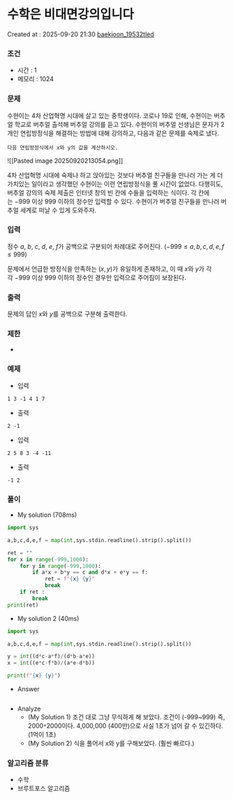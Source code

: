 # 수학은 비대면강의입니다
Created at : 2025-09-20 21:30
[baekjoon_19532tled](https://www.acmicpc.net/problem/19532tled)
### 조건
- 시간 : 1
- 메모리 : 1024
### 문제
수현이는 4차 산업혁명 시대에 살고 있는 중학생이다. 코로나 19로 인해, 수현이는 버추얼 학교로 버추얼 출석해 버추얼 강의를 듣고 있다. 수현이의 버추얼 선생님은 문자가 2개인 연립방정식을 해결하는 방법에 대해 강의하고, 다음과 같은 문제를 숙제로 냈다.
```
다음 연립방정식에서 x와 y의 값을 계산하시오.  
```
![[Pasted image 20250920213054.png]]

4차 산업혁명 시대에 숙제나 하고 앉아있는 것보다 버추얼 친구들을 만나러 가는 게 더 가치있는 일이라고 생각했던 수현이는 이런 연립방정식을 풀 시간이 없었다. 다행히도, 버추얼 강의의 숙제 제출은 인터넷 창의 빈 칸에 수들을 입력하는 식이다. 각 칸에는 $-999$ 이상 $999$ 이하의 정수만 입력할 수 있다. 수현이가 버추얼 친구들을 만나러 버추얼 세계로 떠날 수 있게 도와주자.
### 입력
정수 $a$, $b$, $c$, $d$, $e$, $f$가 공백으로 구분되어 차례대로 주어진다. ($-999 \leq a,b,c,d,e,f \leq 999$)

문제에서 언급한 방정식을 만족하는 $\left(x,y\right)$가 유일하게 존재하고, 이 때 $x$와 $y$가 각각 $-999$ 이상 $999$ 이하의 정수인 경우만 입력으로 주어짐이 보장된다.
### 출력
문제의 답인 $x$와 $y$를 공백으로 구분해 출력한다.
### 제한
- 
### 예제
- 입력
```
1 3 -1 4 1 7
```
- 출력
```
2 -1
``` 
- 입력
```
2 5 8 3 -4 -11
```
- 출력
```
-1 2
``` 

### 풀이
- My solution (708ms)
```python
import sys

a,b,c,d,e,f = map(int,sys.stdin.readline().strip().split())

ret = ""
for x in range(-999,1000):
    for y in range(-999,1000):
        if a*x + b*y == c and d*x + e*y == f:
            ret = f"{x} {y}"
            break
    if ret :
        break
print(ret)
```

- My solution 2 (40ms)
```python
import sys

a,b,c,d,e,f = map(int,sys.stdin.readline().strip().split())

y = int((d*c-a*f)/(d*b-a*e))
x = int((e*c-f*b)/(a*e-d*b))

print(f"{x} {y}")
```
- Answer
```python

```

- Analyze
	- (My Solution 1) 조건 대로 그냥 무식하게 해 보았다. 조건이 (-999~999) 즉, 2000`*`2000이다. 4,000,000 (400만)으로 사실 1초가 넘어 갈 수 있긴하다. (1억이 1초)
	- (My Solution 2) 식을 풀어서 x와 y를 구해보았다. (훨씬 빠르다.)
### 알고리즘 분류
- 수학
- 브루트포스 알고리즘